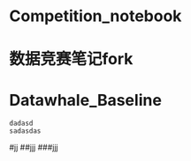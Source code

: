 # Competition_notebook
数据竞赛笔记fork
===

Datawhale_Baseline
===

    dadasd
    sadasdas

#jj
##jjj
###jjj
    
